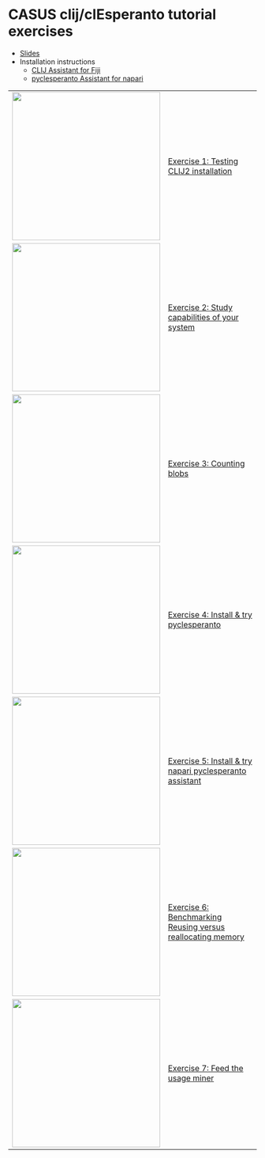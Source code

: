 # CASUS clij/clEsperanto tutorial exercises

* [Slides](GPU_accelerated_image_processing_CASUS.pdf)
* Installation instructions
  * [CLIJ Assistant for Fiji](https://clij.github.io/assistant/installation)
  * [pyclesperanto Assistant for napari](https://clesperanto.github.io/napari_pyclesperanto_assistant/)

<table border="0">
<tr><td>

<img src="https://github.com/haesleinhuepf/CASUS_tutorial_clij_clesperanto/raw/master/images/benchmarking.png" width="300"/>

</td><td>

[Exercise 1: Testing CLIJ2 installation](https://github.com/haesleinhuepf/CASUS_tutorial_clij_clesperanto/blob/master/exercise1_benchmarking.md)

</td></tr><tr><td>

<img src="https://github.com/haesleinhuepf/CASUS_tutorial_clij_clesperanto/raw/master/images/clinfo_ulice.png" width="300"/>

</td><td>

[Exercise 2: Study capabilities of your system](https://github.com/haesleinhuepf/CASUS_tutorial_clij_clesperanto/blob/master/exercise2_study_clinfo.md)

</td></tr><tr><td>

<img src="https://github.com/haesleinhuepf/CASUS_tutorial_clij_clesperanto/raw/master/images/count_blobs.png" width="300"/>

</td><td>

[Exercise 3: Counting blobs](https://github.com/haesleinhuepf/CASUS_tutorial_clij_clesperanto/blob/master/exercise3_counting_blobs.md)

</td></tr><tr><td>

<img src="https://github.com/haesleinhuepf/CASUS_tutorial_clij_clesperanto/raw/master/images/napari_magicgui.png" width="300"/>

</td><td>

[Exercise 4: Install & try pyclesperanto](https://github.com/clesperanto/pyclesperanto_prototype/)

</td></tr><tr><td>

<img src="https://clesperanto.github.io/napari_pyclesperanto_assistant/docs/images/screenshot_5.png" width="300"/>

</td><td>

[Exercise 5: Install & try napari pyclesperanto assistant](https://clesperanto.github.io/napari_pyclesperanto_assistant/)

</td></tr><tr><td>

<img src="https://github.com/haesleinhuepf/CASUS_tutorial_clij_clesperanto/raw/master/images/flip_flop.png" width="300"/>

</td><td>

[Exercise 6: Benchmarking Reusing versus reallocating memory](https://github.com/haesleinhuepf/CASUS_tutorial_clij_clesperanto/blob/master/exercise6_reuse_memory.md)

</td></tr><tr><td>

<img src="https://clij.github.io/usage-miner/images/screenshot.png" width="300"/>

</td><td>

[Exercise 7: Feed the usage miner](https://clij.github.io/usage-miner/)

</td></tr></table>





